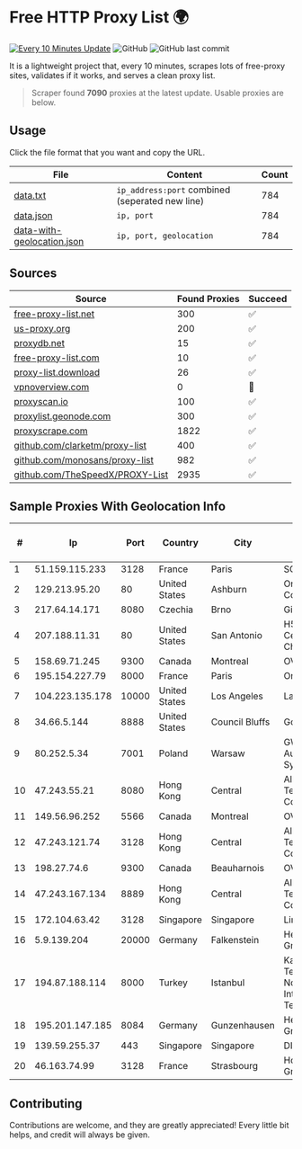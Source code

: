 
# Free HTTP Proxy List 🌍

[![Every 10 Minutes Update](https://github.com/mertguvencli/http-proxy-list/actions/workflows/main.yml/badge.svg?branch=main)](https://github.com/mertguvencli/http-proxy-list/actions/workflows/main.yml)
![GitHub](https://img.shields.io/github/license/mertguvencli/http-proxy-list)
![GitHub last commit](https://img.shields.io/github/last-commit/mertguvencli/http-proxy-list)

It is a lightweight project that, every 10 minutes, scrapes lots of free-proxy sites, validates if it works, and serves a clean proxy list.


> Scraper found **7090** proxies at the latest update. Usable proxies are below.

## Usage

Click the file format that you want and copy the URL.


|File|Content|Count|
|----|-------|-----|
|[data.txt](https://raw.githubusercontent.com/mertguvencli/http-proxy-list/main/proxy-list/data.txt)|`ip_address:port` combined (seperated new line)|784|
|[data.json](https://raw.githubusercontent.com/mertguvencli/http-proxy-list/main/proxy-list/data.json)|`ip, port`|784|
|[data-with-geolocation.json](https://raw.githubusercontent.com/mertguvencli/http-proxy-list/main/proxy-list/data-with-geolocation.json)|`ip, port, geolocation`|784|

## Sources

|Source|Found Proxies|Succeed|
|------|-------------|-------|
|[free-proxy-list.net](https://free-proxy-list.net)|300|✅|
|[us-proxy.org](https://www.us-proxy.org)|200|✅|
|[proxydb.net](http://proxydb.net)|15|✅|
|[free-proxy-list.com](https://free-proxy-list.com/?page=&port=&type%5B%5D=http&type%5B%5D=https&up_time=0&search=Search)|10|✅|
|[proxy-list.download](https://www.proxy-list.download/HTTP)|26|✅|
|[vpnoverview.com](https://vpnoverview.com/privacy/anonymous-browsing/free-proxy-servers)|0|🚫|
|[proxyscan.io](https://www.proxyscan.io)|100|✅|
|[proxylist.geonode.com](https://proxylist.geonode.com/api/proxy-list?limit=300&page=1&sort_by=lastChecked&sort_type=desc&protocols=http,https)|300|✅|
|[proxyscrape.com](https://api.proxyscrape.com/v2/?request=displayproxies&protocol=http&timeout=10000&country=all&ssl=all&anonymity=all)|1822|✅|
|[github.com/clarketm/proxy-list](https://raw.githubusercontent.com/clarketm/proxy-list/master/proxy-list-raw.txt)|400|✅|
|[github.com/monosans/proxy-list](https://raw.githubusercontent.com/monosans/proxy-list/main/proxies/http.txt)|982|✅|
|[github.com/TheSpeedX/PROXY-List](https://raw.githubusercontent.com/TheSpeedX/PROXY-List/master/http.txt)|2935|✅|


## Sample Proxies With Geolocation Info

|#|Ip|Port|Country|City|Internet Service Provider|
|-|--|----|-------|----|-------------------------|
|1|51.159.115.233|3128|France|Paris|SCALEWAY|
|2|129.213.95.20|80|United States|Ashburn|Oracle Corporation|
|3|217.64.14.171|8080|Czechia|Brno|GiTy, a.s.|
|4|207.188.11.31|80|United States|San Antonio|H5 Data Centers - Chandler LLC|
|5|158.69.71.245|9300|Canada|Montreal|OVH SAS|
|6|195.154.227.79|8000|France|Paris|Online S.A.S.|
|7|104.223.135.178|10000|United States|Los Angeles|LayerHost|
|8|34.66.5.144|8888|United States|Council Bluffs|Google LLC|
|9|80.252.5.34|7001|Poland|Warsaw|GWNET Autonomus System|
|10|47.243.55.21|8080|Hong Kong|Central|Alibaba (US) Technology Co., Ltd.|
|11|149.56.96.252|5566|Canada|Montreal|OVH SAS|
|12|47.243.121.74|3128|Hong Kong|Central|Alibaba (US) Technology Co., Ltd.|
|13|198.27.74.6|9300|Canada|Beauharnois|OVH SAS|
|14|47.243.167.134|8889|Hong Kong|Central|Alibaba (US) Technology Co., Ltd.|
|15|172.104.63.42|3128|Singapore|Singapore|Linode, LLC|
|16|5.9.139.204|20000|Germany|Falkenstein|Hetzner Online GmbH|
|17|194.87.188.114|8000|Turkey|Istanbul|Kadir Huseyin Tezcan Nosspeed Internet Teknolojileri|
|18|195.201.147.185|8084|Germany|Gunzenhausen|Hetzner Online GmbH|
|19|139.59.255.37|443|Singapore|Singapore|DIGITALOCEAN|
|20|46.163.74.99|3128|France|Strasbourg|Host Europe GmbH|



## Contributing

Contributions are welcome, and they are greatly appreciated! Every
little bit helps, and credit will always be given.


